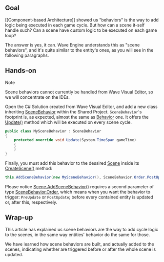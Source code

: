 ## Goal

[[Component-based Architecture]] showed us "behaviors" is the way to add logic being executed in each game cycle. But how can a scene it-self handle such? Can a scene have custom logic to be executed on each game loop?

The answer is yes, it can. Wave Engine understands this as "scene behaviors", and it's quite similar to the entity's ones, as you will see in the following paragraphs.

## Hands-on

> [!Note] 
> Scene behaviors cannot currently be handled from Wave Visual Editor, so we will concentrate on the IDEs.

Open the C# Solution created from Wave Visual Editor, and add a new class inheriting [SceneBehavior](xref:WaveEngine.Framework.SceneBehavior) within the Shared Project. `SceneBehavior`'s footprint is, as expected, almost the same as [Behavior](xref:WaveEngine.Framework.Behavior) one. It offers the [Update()](xref:WaveEngine.Framework.Behavior.Update(System.TimeSpan)) method which will be executed on every scene cycle.

```c#
public class MySceneBehavior : SceneBehavior
{
    protected override void Update(System.TimeSpan gameTime)
    {            
    }
}
```

Finally, you must add this behavior to the dessired [Scene](xref:WaveEngine.Framework.Scene) inside its [CreateScene()](xref:WaveEngine.Framework.Scene.CreateScene) method:

```C#
this.AddSceneBehavior(new MySceneBehavior(), SceneBehavior.Order.PostUpdate);
```

Please notice [Scene.AddSceneBehavior()](xref:WaveEngine.Framework.Scene.AddSceneBehavior(WaveEngine.Framework.SceneBehavior,WaveEngine.Framework.SceneBehavior.Order)) requires a second parameter of type [SceneBehavior.Order](xref:WaveEngine.Framework.SceneBehavior.Order), which means when you want the behavior to trigger: `PreUpdate` or `PostUpdate`; before every contained entity is updated or, after this, respectively.

## Wrap-up

This article has explained us scene behaviors are the way to add cycle logic to the scenes, in the same way entities' behavior do the same for those.

We have learned how scene behaviors are built, and actually added to the scenes, indicating whether are triggered before or after the whole scene is updated.